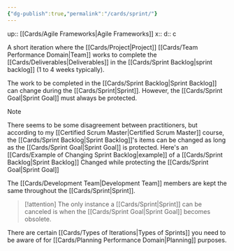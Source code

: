 ```yaml
---
{"dg-publish":true,"permalink":"/cards/sprint/"}
---
```


up:: [[Cards/Agile Frameworks\|Agile Frameworks]] 
x:: 
d:: c

A short iteration where the [[Cards/Project\|Project]] [[Cards/Team Performance Domain\|Team]] works to complete the [[Cards/Deliverables\|Deliverables]] in the [[Cards/Sprint Backlog\|sprint backlog]] (1 to 4 weeks typically). 

The work to be completed in the [[Cards/Sprint Backlog\|Sprint Backlog]] can change during the [[Cards/Sprint\|Sprint]]. However, the [[Cards/Sprint Goal\|Sprint Goal]] must always be protected. 

> [!Note]
> There seems to be some disagreement between practitioners, but according to my [[Certified Scrum Master\|Certified Scrum Master]] course, the [[Cards/Sprint Backlog\|Sprint Backlog]]'s items can be changed as long as the [[Cards/Sprint Goal\|Sprint Goal]] is protected. Here's an [[Cards/Example of Changing Sprint Backlog\|example]] of a [[Cards/Sprint Backlog\|Sprint Backlog]] Changed while protecting the [[Cards/Sprint Goal\|Sprint Goal]]

The [[Cards/Development Team\|Development Team]] members are kept the same throughout the [[Cards/Sprint\|Sprint]]. 

> [!attention]
> The only instance a [[Cards/Sprint\|Sprint]] can be canceled is when the [[Cards/Sprint Goal\|Sprint Goal]] becomes obsolete.

There are certain [[Cards/Types of Iterations\|Types of Sprints]] you need to be aware of for [[Cards/Planning Performance Domain\|Planning]] purposes.


